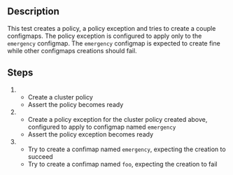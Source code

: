 ## Description

This test creates a policy, a policy exception and tries to create a couple configmaps.
The policy exception is configured to apply only to the `emergency` configmap.
The `emergency` configmap is expected to create fine while other configmaps creations should fail.

## Steps

1.  - Create a cluster policy
    - Assert the policy becomes ready
1.  - Create a policy exception for the cluster policy created above, configured to apply to configmap named `emergency`
    - Assert the policy exception becomes ready
1.  - Try to create a confimap named `emergency`, expecting the creation to succeed
    - Try to create a confimap named `foo`, expecting the creation to fail
